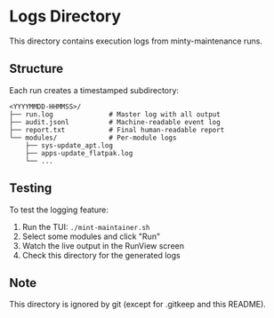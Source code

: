 # Logs Directory

This directory contains execution logs from minty-maintenance runs.

## Structure

Each run creates a timestamped subdirectory:
```
<YYYYMMDD-HHMMSS>/
├── run.log              # Master log with all output
├── audit.jsonl          # Machine-readable event log
├── report.txt           # Final human-readable report
└── modules/             # Per-module logs
    ├── sys-update_apt.log
    ├── apps-update_flatpak.log
    └── ...
```

## Testing

To test the logging feature:
1. Run the TUI: `./mint-maintainer.sh`
2. Select some modules and click "Run"
3. Watch the live output in the RunView screen
4. Check this directory for the generated logs

## Note

This directory is ignored by git (except for .gitkeep and this README).
